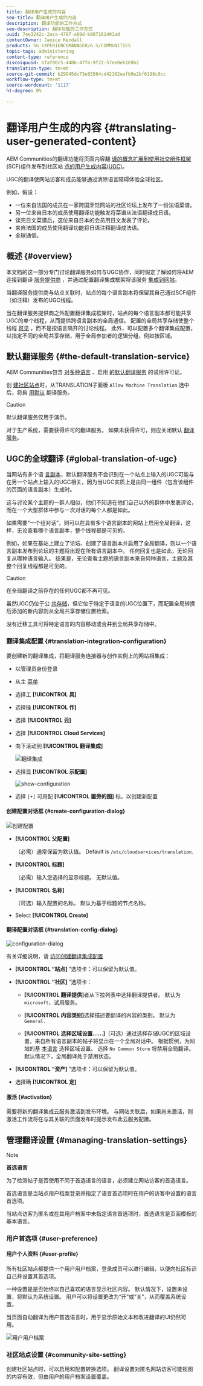 ```yaml
---
title: 翻译用户生成的内容
seo-title: 翻译用户生成的内容
description: 翻译功能的工作方式
seo-description: 翻译功能的工作方式
uuid: 7ee3242c-2aca-4787-a60d-b807161401ad
contentOwner: Janice Kendall
products: SG_EXPERIENCEMANAGER/6.5/COMMUNITIES
topic-tags: administering
content-type: reference
discoiquuid: bfaf80c5-448b-47fb-9f22-57ee0eb169b2
translation-type: tm+mt
source-git-commit: b29945dc73e85504cd42102eafb9e2bf6198c9cc
workflow-type: tm+mt
source-wordcount: '1117'
ht-degree: 0%

---
```



# 翻译用户生成的内容 {#translating-user-generated-content}

AEM Communities的翻译功能将页面内容翻 [译的概念扩展到使用社交组件框架](../../help/sites-administering/translation.md) (SCF)组件发布到社区站 [点的用户生成内容(UGC)](scf.md)。

UGC的翻译使网站访客和成员能够通过消除语言障碍体验全球社区。

例如，假设：

* 一位来自法国的成员在一家跨国烹饪网站的社区论坛上发布了一份法语菜谱。
* 另一位来自日本的成员使用翻译功能触发将菜谱从法语翻译成日语。
* 读完日文菜谱后，这位来自日本的会员用日文发表了评论。
* 来自法国的成员使用翻译功能将日语注释翻译成法语。
* 全球通信。

## 概述 {#overview}

本文档的这一部分专门讨论翻译服务如何与UGC协作，同时假定了解如何将AEM连接到翻译 [服务提供商](../../help/sites-administering/translation.md#connectingtoatranslationserviceprovider) ，并通过配置翻译集成框架将该服务 [集成到网站](../../help/sites-administering/tc-tic.md)。

当翻译服务提供商与站点关联时，站点的每个语言副本将保留其自己通过SCF组件（如注释）发布的UGC线程。

当在翻译服务提供商之外配置翻译集成框架时，站点的每个语言副本都可能共享UGC的单个线程，从而提供跨语言副本的全局通信。 配置的全局共享存储使整个线程 [可见](#global-translation-of-ugc) ，而不是按语言隔开的讨论线程。 此外，可以配置多个翻译集成配置，以指定不同的全局共享存储，用于全局参加者的逻辑分组，例如按区域。

## 默认翻译服务 {#the-default-translation-service}

AEM Communities包含 [对多种语言](../../help/sites-administering/tc-msconf.md#microsoft-translator-trial-license) 、启用 [的默认翻译服务](../../help/sites-administering/tc-msconf.md) 的试用许可证。

创 [建社区站点](sites-console.md)时，从TRANSLATION子面板 `Allow Machine Translation` 选中后，将启 [用默认](sites-console.md#translation) 翻译服务。

>[!CAUTION]
>
>默认翻译服务仅用于演示。
>
>对于生产系统，需要获得许可的翻译服务。 如果未获得许可，则应关闭默认 [翻译服务](../../help/sites-administering/tc-msconf.md#microsoft-translator-trial-license-geometrixx-outdoors)。

## UGC的全球翻译 {#global-translation-of-ugc}

当网站有多个语 [言副本](../../help/sites-administering/tc-prep.md)，默认翻译服务不会识别在一个站点上输入的UGC可能与在另一个站点上输入的UGC相关，因为当UGC实质上是由同一组件（包含该组件的页面的语言副本）生成时。

这与讨论某个主题的一群人相似，他们不知道在他们自己以外的群体中发表评论，而在一个大型群体中参与一次对话的每个人都是如此。

如果需要“一个组对话”，则可以在具有多个语言副本的网站上启用全局翻译，这样，无论查看哪个语言副本，整个线程都是可见的。

例如，如果在基站上建立了论坛、创建了语言副本并启用了全局翻译，则以一个语言副本发布到论坛的主题将出现在所有语言副本中。 任何回复也是如此，无论回复从哪种语言输入。 结果是，无论查看主题的语言副本来自何种语言，主题及其整个回复线程都是可见的。

>[!CAUTION]
>
>在全局翻译之前存在的任何UGC都不再可见。
>
>虽然UGC仍位于公 [共存储](working-with-srp.md)，但它位于特定于语言的UGC位置下，而配置全局转换后添加的新内容则从全局共享存储位置检索。
>
>没有迁移工具可将特定语言的内容移动或合并到全局共享存储中。

### 翻译集成配置 {#translation-integration-configuration}

要创建新的翻译集成，将翻译服务连接器与创作实例上的网站相集成：

* 以管理员身份登录
* 从主 [菜单](http://localhost:4502/)
* 选择工 **[!UICONTROL 具]**
* 选择操 **[!UICONTROL 作]**
* 选择 **[!UICONTROL 云]**
* 选择 **[!UICONTROL Cloud Services]**
* 向下滚动到 **[!UICONTROL 翻译集成]**

   ![翻译集成](assets/translation-integration.png)

* 选择显 **[!UICONTROL 示配置]**

   ![show-configuration](assets/translation-integration1.png)

* 选择 `[+]` 可用配 **[!UICONTROL 置旁的图]** 标，以创建新配置

#### 创建配置对话框 {#create-configuration-dialog}

![创建配置](assets/translation-integration2.png)

* **[!UICONTROL 父配置]**

   （必需）通常保留为默认值。 Default is `/etc/cloudservices/translation`.

* **[!UICONTROL 标题]**

   （必需）输入您选择的显示标题。 无默认值。

* **[!UICONTROL 名称]**

   （可选）输入配置的名称。 默认为基于标题的节点名称。

* Select **[!UICONTROL Create]**

#### 翻译配置对话框 {#translation-config-dialog}

![configuration-dialog](assets/translation-integration3.png)

有关详细说明，请 [访问创建翻译集成配置](../../help/sites-administering/tc-tic.md#creating-a-translation-integration-configuration)

* **[!UICONTROL “站点]** ”选项卡：可以保留为默认值。

* **[!UICONTROL “社区]** ”选项卡：
   * **[!UICONTROL 翻译提供]**&#x200B;者从下拉列表中选择翻译提供者。 默认为 
`microsoft`、试用服务。

   * **[!UICONTROL 内容类别]**&#x200B;选择描述要翻译的内容的类别。 默认为 
`General.`

   * **[!UICONTROL 选择区域设置……]**（可选）通过选择存储UGC的区域设置，来自所有语言副本的帖子将显示在一个全局对话中。 根据惯例，为网站的基 [本语言](sites-console.md#translation) 选择区域设置。 选择 `No Common Store` 将禁用全局翻译。 默认情况下，全局翻译处于禁用状态。

* **[!UICONTROL “资产]** ”选项卡：可以保留为默认值。
* 选择确 **[!UICONTROL 定]**

#### 激活 {#activation}

需要将新的翻译集成云服务激活到发布环境。 与网站关联后，如果尚未激活，则激活工作流将在与其关联的页面发布时提示发布此云服务配置。

## 管理翻译设置 {#managing-translation-settings}

>[!NOTE]
>
>**首选语言**
>
>为了检测帖子是否使用不同于首选语言的语言，必须建立网站访客的首选语言。
>
>首选语言是当站点用户档案登录并指定了语言首选项时在用户的访客中设置的语言首选项。
>
>当站点访客为匿名或在其用户档案中未指定语言首选项时，首选语言是页面模板的基本语言。

### 用户首选项 {#user-preference}

#### 用户个人资料 {#user-profile}

所有社区站点都提供一个用户用户档案，登录成员可以进行编辑，以便向社区标识自己并设置其首选项。

一种设置是是否始终以自己喜欢的语言显示社区内容。 默认情况下，设置未设置，将默认为系统设置。 用户可以将设置更改为“开”或“关”，从而覆盖系统设置。

当页面自动翻译为用户首选语言时，用于显示原始文本和改进翻译的UI仍然可用。

![用户用户档案](assets/translation-integration4.png)

### 社区站点设置 {#community-site-setting}

创建社区站点时，可以启用和配置转换选项。 翻译设置对匿名网站访客可能视图的内容有效，但由用户的用户档案设置覆盖。
